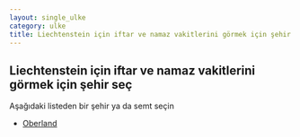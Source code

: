```yaml
---
layout: single_ulke
category: ulke
title: Liechtenstein için iftar ve namaz vakitlerini görmek için şehir seç
---
```



## Liechtenstein için iftar ve namaz vakitlerini görmek için şehir seç

Aşağıdaki listeden bir şehir ya da semt seçin


* [Oberland](/iftar.html?sehir=oberland&ulke=Liechtenstein)

